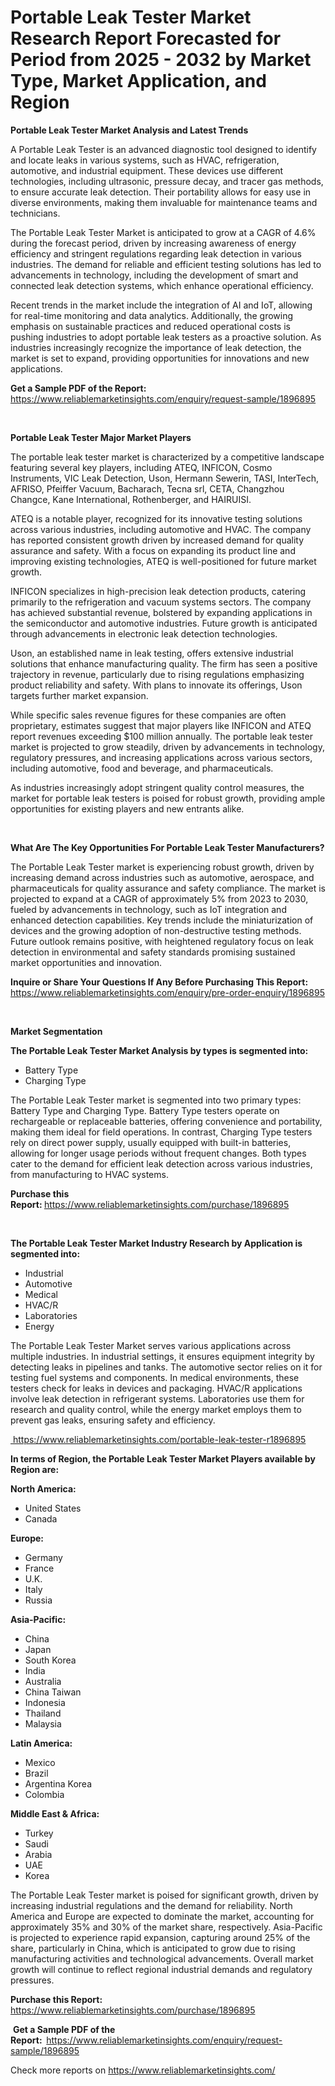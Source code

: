 <p><h1>Portable Leak Tester Market Research Report Forecasted for Period from 2025 -  2032 by Market Type, Market Application, and Region</h1></p><p><strong>Portable Leak Tester Market Analysis and Latest Trends</strong></p>
<p><p>A Portable Leak Tester is an advanced diagnostic tool designed to identify and locate leaks in various systems, such as HVAC, refrigeration, automotive, and industrial equipment. These devices use different technologies, including ultrasonic, pressure decay, and tracer gas methods, to ensure accurate leak detection. Their portability allows for easy use in diverse environments, making them invaluable for maintenance teams and technicians.</p><p>The Portable Leak Tester Market is anticipated to grow at a CAGR of 4.6% during the forecast period, driven by increasing awareness of energy efficiency and stringent regulations regarding leak detection in various industries. The demand for reliable and efficient testing solutions has led to advancements in technology, including the development of smart and connected leak detection systems, which enhance operational efficiency.</p><p>Recent trends in the market include the integration of AI and IoT, allowing for real-time monitoring and data analytics. Additionally, the growing emphasis on sustainable practices and reduced operational costs is pushing industries to adopt portable leak testers as a proactive solution. As industries increasingly recognize the importance of leak detection, the market is set to expand, providing opportunities for innovations and new applications.</p></p>
<p><strong>Get a Sample PDF of the Report:&nbsp;</strong> <a href="https://www.reliablemarketinsights.com/enquiry/request-sample/1896895?utm_campaign=2188&utm_medium=2&utm_source=Github&utm_content=ia&utm_term=01032025&utm_id=portable-leak-tester">https://www.reliablemarketinsights.com/enquiry/request-sample/1896895</a></p>
<p>&nbsp;</p>
<p><strong>Portable Leak Tester Major Market Players</strong></p>
<p><p>The portable leak tester market is characterized by a competitive landscape featuring several key players, including ATEQ, INFICON, Cosmo Instruments, VIC Leak Detection, Uson, Hermann Sewerin, TASI, InterTech, AFRISO, Pfeiffer Vacuum, Bacharach, Tecna srl, CETA, Changzhou Changce, Kane International, Rothenberger, and HAIRUISI.</p><p>ATEQ is a notable player, recognized for its innovative testing solutions across various industries, including automotive and HVAC. The company has reported consistent growth driven by increased demand for quality assurance and safety. With a focus on expanding its product line and improving existing technologies, ATEQ is well-positioned for future market growth.</p><p>INFICON specializes in high-precision leak detection products, catering primarily to the refrigeration and vacuum systems sectors. The company has achieved substantial revenue, bolstered by expanding applications in the semiconductor and automotive industries. Future growth is anticipated through advancements in electronic leak detection technologies.</p><p>Uson, an established name in leak testing, offers extensive industrial solutions that enhance manufacturing quality. The firm has seen a positive trajectory in revenue, particularly due to rising regulations emphasizing product reliability and safety. With plans to innovate its offerings, Uson targets further market expansion.</p><p>While specific sales revenue figures for these companies are often proprietary, estimates suggest that major players like INFICON and ATEQ report revenues exceeding $100 million annually. The portable leak tester market is projected to grow steadily, driven by advancements in technology, regulatory pressures, and increasing applications across various sectors, including automotive, food and beverage, and pharmaceuticals.</p><p>As industries increasingly adopt stringent quality control measures, the market for portable leak testers is poised for robust growth, providing ample opportunities for existing players and new entrants alike.</p></p>
<p>&nbsp;</p>
<p><strong>What Are The Key Opportunities For Portable Leak Tester Manufacturers?</strong></p>
<p><p>The Portable Leak Tester market is experiencing robust growth, driven by increasing demand across industries such as automotive, aerospace, and pharmaceuticals for quality assurance and safety compliance. The market is projected to expand at a CAGR of approximately 5% from 2023 to 2030, fueled by advancements in technology, such as IoT integration and enhanced detection capabilities. Key trends include the miniaturization of devices and the growing adoption of non-destructive testing methods. Future outlook remains positive, with heightened regulatory focus on leak detection in environmental and safety standards promising sustained market opportunities and innovation.</p></p>
<p><strong>Inquire or Share Your Questions If Any Before Purchasing This Report:</strong> <a href="https://www.reliablemarketinsights.com/enquiry/pre-order-enquiry/1896895?utm_campaign=2188&utm_medium=2&utm_source=Github&utm_content=ia&utm_term=01032025&utm_id=portable-leak-tester">https://www.reliablemarketinsights.com/enquiry/pre-order-enquiry/1896895</a></p>
<p>&nbsp;</p>
<p><strong>Market Segmentation</strong></p>
<p><strong>The Portable Leak Tester Market Analysis by types is segmented into:</strong></p>
<p><ul><li>Battery Type</li><li>Charging Type</li></ul></p>
<p><p>The Portable Leak Tester market is segmented into two primary types: Battery Type and Charging Type. Battery Type testers operate on rechargeable or replaceable batteries, offering convenience and portability, making them ideal for field operations. In contrast, Charging Type testers rely on direct power supply, usually equipped with built-in batteries, allowing for longer usage periods without frequent changes. Both types cater to the demand for efficient leak detection across various industries, from manufacturing to HVAC systems.</p></p>
<p><strong>Purchase this Report:&nbsp;</strong><a href="https://www.reliablemarketinsights.com/purchase/1896895?utm_campaign=2188&utm_medium=2&utm_source=Github&utm_content=ia&utm_term=01032025&utm_id=portable-leak-tester">https://www.reliablemarketinsights.com/purchase/1896895</a></p>
<p>&nbsp;</p>
<p><strong>The Portable Leak Tester Market Industry Research by Application is segmented into:</strong></p>
<p><ul><li>Industrial</li><li>Automotive</li><li>Medical</li><li>HVAC/R</li><li>Laboratories</li><li>Energy</li></ul></p>
<p><p>The Portable Leak Tester Market serves various applications across multiple industries. In industrial settings, it ensures equipment integrity by detecting leaks in pipelines and tanks. The automotive sector relies on it for testing fuel systems and components. In medical environments, these testers check for leaks in devices and packaging. HVAC/R applications involve leak detection in refrigerant systems. Laboratories use them for research and quality control, while the energy market employs them to prevent gas leaks, ensuring safety and efficiency.</p></p>
<p><a href="https://www.reliablemarketinsights.com/portable-leak-tester-r1896895?utm_campaign=2188&utm_medium=2&utm_source=Github&utm_content=ia&utm_term=01032025&utm_id=portable-leak-tester">&nbsp;https://www.reliablemarketinsights.com/portable-leak-tester-r1896895</a></p>
<p><strong>In terms of Region, the Portable Leak Tester Market Players available by Region are:</strong></p>
<p>
    <p> <strong> North America: </strong>
        <ul>
            <li>United States</li>
            <li>Canada</li>
        </ul>
        </p> 
    <p> <strong> Europe: </strong>
        <ul>
            <li>Germany</li>
            <li>France</li>
            <li>U.K.</li>
            <li>Italy</li>
            <li>Russia</li>
        </ul>
        </p> 
    <p> <strong> Asia-Pacific: </strong>
        <ul>
            <li>China</li>
            <li>Japan</li>
            <li>South Korea</li>
            <li>India</li>
            <li>Australia</li>
            <li>China Taiwan</li>
            <li>Indonesia</li>
            <li>Thailand</li>
            <li>Malaysia</li>
        </ul>
        </p> 
    <p> <strong> Latin America: </strong>
        <ul>
            <li>Mexico</li>
            <li>Brazil</li>
            <li>Argentina Korea</li>
            <li>Colombia</li>
        </ul>
        </p> 
    <p> <strong> Middle East & Africa: </strong>
        <ul>
            <li>Turkey</li>
            <li>Saudi</li>
            <li>Arabia</li>
            <li>UAE</li>
            <li>Korea</li>
        </ul>
    </p>
    </p>
<p><p>The Portable Leak Tester market is poised for significant growth, driven by increasing industrial regulations and the demand for reliability. North America and Europe are expected to dominate the market, accounting for approximately 35% and 30% of the market share, respectively. Asia-Pacific is projected to experience rapid expansion, capturing around 25% of the share, particularly in China, which is anticipated to grow due to rising manufacturing activities and technological advancements. Overall market growth will continue to reflect regional industrial demands and regulatory pressures.</p></p>
<p><strong>Purchase this Report: </strong><a href="https://www.reliablemarketinsights.com/purchase/1896895?utm_campaign=2188&utm_medium=2&utm_source=Github&utm_content=ia&utm_term=01032025&utm_id=portable-leak-tester">https://www.reliablemarketinsights.com/purchase/1896895</a></p>
<p>&nbsp;<strong>Get a Sample PDF of the Report:&nbsp;&nbsp;</strong><a href="https://www.reliablemarketinsights.com/enquiry/request-sample/1896895?utm_campaign=2188&utm_medium=2&utm_source=Github&utm_content=ia&utm_term=01032025&utm_id=portable-leak-tester">https://www.reliablemarketinsights.com/enquiry/request-sample/1896895</a></p>
<p><strong></strong></p>
<p>Check more reports on <a href="https://www.reliablemarketinsights.com/?utm_campaign=2188&utm_medium=2&utm_source=Github&utm_content=ia&utm_term=01032025&utm_id=portable-leak-tester">https://www.reliablemarketinsights.com/</a></p>